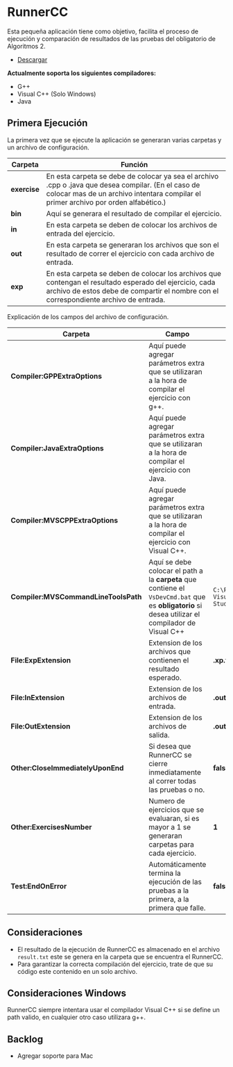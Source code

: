 # RunnerCC

Esta pequeña aplicación tiene como objetivo, facilita el proceso de ejecución y comparación de resultados de las pruebas del obligatorio de Algoritmos 2.

* [Descargar](https://github.com/Sactos/RunnerCC/releases)


**Actualmente soporta los siguientes compiladores:**

* G++
* Visual C++ (Solo Windows)
* Java

## Primera Ejecución

La primera vez que se ejecute la aplicación se generaran varias carpetas y un archivo de configuración.

Carpeta | Función
------- | -------
**exercise**|En esta carpeta se debe de colocar ya sea el archivo .cpp o .java que desea compilar. (En el caso de colocar mas de un archivo intentara compilar el primer archivo por orden alfabético.)
**bin**|Aquí se generara el resultado de compilar el ejercicio.
**in**|En esta carpeta se deben de colocar los archivos de entrada del ejercicio.
**out**| En esta carpeta se generaran los archivos que son el resultado de correr el ejercicio con cada archivo de entrada.
**exp**|En esta carpeta se deben de colocar los archivos que contengan el resultado esperado del ejercicio, cada archivo de estos debe de compartir el nombre con el correspondiente archivo de entrada.

Explicación de los campos del archivo de configuración.

Carpeta | Campo | Valor Inicial | Ejemplo
------- | ------- | ------- | -------
**Compiler:GPPExtraOptions**|Aquí puede agregar parámetros extra que se utilizaran a la hora de compilar el ejercicio con g++. || ```-std=c++17 -lstdc++fs```
**Compiler:JavaExtraOptions**|Aquí puede agregar parámetros extra que se utilizaran a la hora de compilar el ejercicio con Java.|| ```-O -depend```
**Compiler:MVSCPPExtraOptions**|Aquí puede agregar parámetros extra que se utilizaran a la hora de compilar el ejercicio con Visual C++.|| ```-std=c++17 -lstdc++fs```
**Compiler:MVSCommandLineToolsPath**|Aquí se debe colocar el path a la **carpeta** que contiene el ```VsDevCmd.bat``` que es **obligatorio** si desea utilizar el compilador de Visual C++ |```C:\Program Files (x86)\Microsoft Visual Studio\2019\Enterprise\Common7\Tools\```
**File:ExpExtension**|Extension de los archivos que contienen el resultado esperado.|**.xp.txt**|
**File:InExtension**|Extension de los archivos de entrada.|**.out.txt**|
**File:OutExtension**|Extension de los archivos de salida.|**.out.txt**|
**Other:CloseImmediatelyUponEnd**|Si desea que RunnerCC se cierre inmediatamente al correr todas las pruebas o no.|**false**| ```false``` O ```true```
**Other:ExercisesNumber**|Numero de ejercicios que se evaluaran, si es mayor a 1 se generaran carpetas para cada ejercicio.|**1**|
**Test:EndOnError**|Automáticamente termina la ejecución de las pruebas a la primera, a la primera que falle.|**false**| ```false``` O ```true```

## Consideraciones

* El resultado de la ejecución de RunnerCC es almacenado en el archivo `result.txt` este se genera en la carpeta que se encuentra el RunnerCC.
* Para garantizar la correcta compilación del ejercicio, trate de que su código este contenido en un solo archivo.

## Consideraciones Windows

RunnerCC siempre intentara usar el compilador Visual C++ si se define un path valido, en cualquier otro caso utilizara g++.

## Backlog

* Agregar soporte para Mac
